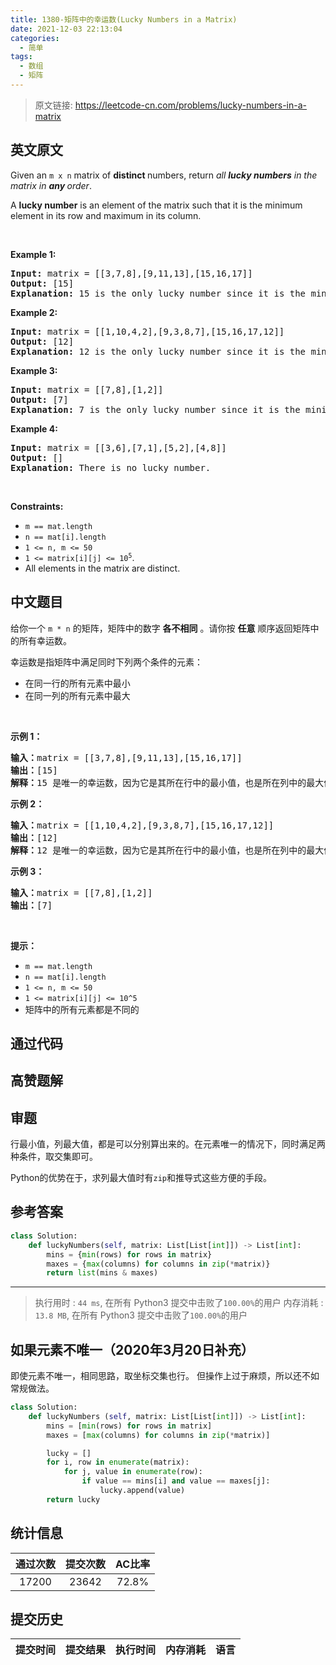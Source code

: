 ```yaml
---
title: 1380-矩阵中的幸运数(Lucky Numbers in a Matrix)
date: 2021-12-03 22:13:04
categories:
  - 简单
tags:
  - 数组
  - 矩阵
---
```


> 原文链接: https://leetcode-cn.com/problems/lucky-numbers-in-a-matrix


## 英文原文
<div><p>Given an <code>m x n</code> matrix of <strong>distinct </strong>numbers, return <em>all <strong>lucky numbers</strong> in the matrix in <strong>any </strong>order</em>.</p>

<p>A <strong>lucky number</strong> is an element of the matrix such that it is the minimum element in its row and maximum in its column.</p>

<p>&nbsp;</p>
<p><strong>Example 1:</strong></p>

<pre>
<strong>Input:</strong> matrix = [[3,7,8],[9,11,13],[15,16,17]]
<strong>Output:</strong> [15]
<strong>Explanation:</strong> 15 is the only lucky number since it is the minimum in its row and the maximum in its column
</pre>

<p><strong>Example 2:</strong></p>

<pre>
<strong>Input:</strong> matrix = [[1,10,4,2],[9,3,8,7],[15,16,17,12]]
<strong>Output:</strong> [12]
<strong>Explanation:</strong> 12 is the only lucky number since it is the minimum in its row and the maximum in its column.
</pre>

<p><strong>Example 3:</strong></p>

<pre>
<strong>Input:</strong> matrix = [[7,8],[1,2]]
<strong>Output:</strong> [7]
<strong>Explanation:</strong> 7 is the only lucky number since it is the minimum in its row and the maximum in its column.
</pre>

<p><strong>Example 4:</strong></p>

<pre>
<strong>Input:</strong> matrix = [[3,6],[7,1],[5,2],[4,8]]
<strong>Output:</strong> []
<strong>Explanation:</strong> There is no lucky number.
</pre>

<p>&nbsp;</p>
<p><strong>Constraints:</strong></p>

<ul>
	<li><code>m == mat.length</code></li>
	<li><code>n == mat[i].length</code></li>
	<li><code>1 &lt;= n, m &lt;= 50</code></li>
	<li><code>1 &lt;= matrix[i][j] &lt;= 10<sup>5</sup></code>.</li>
	<li>All elements in the matrix are distinct.</li>
</ul>
</div>

## 中文题目
<div><p>给你一个 <code>m * n</code> 的矩阵，矩阵中的数字 <strong>各不相同</strong> 。请你按 <strong>任意</strong> 顺序返回矩阵中的所有幸运数。</p>

<p>幸运数是指矩阵中满足同时下列两个条件的元素：</p>

<ul>
	<li>在同一行的所有元素中最小</li>
	<li>在同一列的所有元素中最大</li>
</ul>

<p>&nbsp;</p>

<p><strong>示例 1：</strong></p>

<pre><strong>输入：</strong>matrix = [[3,7,8],[9,11,13],[15,16,17]]
<strong>输出：</strong>[15]
<strong>解释：</strong>15 是唯一的幸运数，因为它是其所在行中的最小值，也是所在列中的最大值。
</pre>

<p><strong>示例 2：</strong></p>

<pre><strong>输入：</strong>matrix = [[1,10,4,2],[9,3,8,7],[15,16,17,12]]
<strong>输出：</strong>[12]
<strong>解释：</strong>12 是唯一的幸运数，因为它是其所在行中的最小值，也是所在列中的最大值。
</pre>

<p><strong>示例 3：</strong></p>

<pre><strong>输入：</strong>matrix = [[7,8],[1,2]]
<strong>输出：</strong>[7]
</pre>

<p>&nbsp;</p>

<p><strong>提示：</strong></p>

<ul>
	<li><code>m == mat.length</code></li>
	<li><code>n == mat[i].length</code></li>
	<li><code>1 &lt;= n, m &lt;= 50</code></li>
	<li><code>1 &lt;=&nbsp;matrix[i][j]&nbsp;&lt;= 10^5</code></li>
	<li>矩阵中的所有元素都是不同的</li>
</ul>
</div>

## 通过代码
<RecoDemo>
</RecoDemo>


## 高赞题解
## 审题

行最小值，列最大值，都是可以分别算出来的。在元素唯一的情况下，同时满足两种条件，取交集即可。

Python的优势在于，求列最大值时有`zip`和推导式这些方便的手段。

## 参考答案

```python
class Solution:
    def luckyNumbers(self, matrix: List[List[int]]) -> List[int]:
        mins = {min(rows) for rows in matrix}
        maxes = {max(columns) for columns in zip(*matrix)}
        return list(mins & maxes)
```

---

> 执行用时 : `44 ms`, 在所有 Python3 提交中击败了`100.00%`的用户
> 内存消耗 : `13.8 MB`, 在所有 Python3 提交中击败了`100.00%`的用户

## 如果元素不唯一（2020年3月20日补充）

即使元素不唯一，相同思路，取坐标交集也行。
但操作上过于麻烦，所以还不如常规做法。

```python
class Solution:
    def luckyNumbers (self, matrix: List[List[int]]) -> List[int]:
        mins = [min(rows) for rows in matrix]
        maxes = [max(columns) for columns in zip(*matrix)]

        lucky = []
        for i, row in enumerate(matrix):
            for j, value in enumerate(row):
                if value == mins[i] and value == maxes[j]:
                    lucky.append(value)
        return lucky
```

## 统计信息
| 通过次数 | 提交次数 | AC比率 |
| :------: | :------: | :------: |
|    17200    |    23642    |   72.8%   |

## 提交历史
| 提交时间 | 提交结果 | 执行时间 |  内存消耗  | 语言 |
| :------: | :------: | :------: | :--------: | :--------: |
